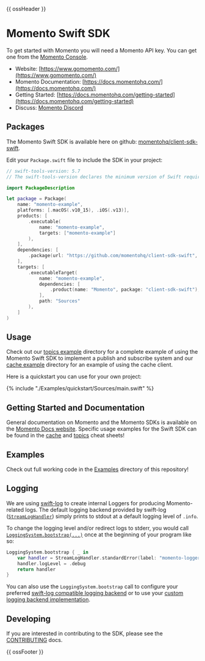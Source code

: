 {{ ossHeader }}

# Momento Swift SDK

To get started with Momento you will need a Momento API key. You can get one from the [Momento Console](https://console.gomomento.com).

* Website: [https://www.gomomento.com/](https://www.gomomento.com/)
* Momento Documentation: [https://docs.momentohq.com/](https://docs.momentohq.com/)
* Getting Started: [https://docs.momentohq.com/getting-started](https://docs.momentohq.com/getting-started)
* Discuss: [Momento Discord](https://discord.gg/3HkAKjUZGq)

## Packages

The Momento Swift SDK is available here on github: [momentohq/client-sdk-swift](https://github.com/momentohq/client-sdk-swift). 

Edit your `Package.swift` file to include the SDK in your project:

```swift
// swift-tools-version: 5.7
// The swift-tools-version declares the minimum version of Swift required to build this package.

import PackageDescription

let package = Package(
    name: "momento-example",
    platforms: [.macOS(.v10_15), .iOS(.v13)],
    products: [
        .executable(
            name: "momento-example",
            targets: ["momento-example"]
        ),
    ],
    dependencies: [
        .package(url: "https://github.com/momentohq/client-sdk-swift", exact: "0.4.0")
    ],
    targets: [
        .executableTarget(
            name: "momento-example",
            dependencies: [
                .product(name: "Momento", package: "client-sdk-swift"),
            ],
            path: "Sources"
        ),
    ]
)
```

## Usage

Check out our [topics example](./Examples/topics/README.md) directory for a complete example of using the Momento Swift SDK to implement a publish and subscribe system and our [cache example](./Examples/cache/README.md) directory for an example of using the cache client.

Here is a quickstart you can use for your own project:

{% include "./Examples/quickstart/Sources/main.swift" %}

## Getting Started and Documentation

General documentation on Momento and the Momento SDKs is available on the [Momento Docs website](https://docs.momentohq.com/). Specific usage examples for the Swift SDK can be found in the [cache](https://docs.momentohq.com/cache/develop/sdks/swift/cheat-sheet) and [topics](https://docs.momentohq.com/topics/develop/sdks/swift/cheat-sheet) cheat sheets!

## Examples

Check out full working code in the [Examples](./Examples/) directory of this repository!

## Logging

We are using [swift-log](https://github.com/apple/swift-log) to create internal Loggers for producing Momento-related logs. 
The default logging backend provided by swift-log ([`StreamLogHandler`](https://github.com/apple/swift-log/#default-logger-behavior)) simply prints to stdout at a default logging level of `.info`.

To change the logging level and/or redirect logs to stderr, you would call  [`LoggingSystem.bootstrap(...)`](https://github.com/apple/swift-log/#default-logger-behavior) once at the beginning of your program like so:

```swift
LoggingSystem.bootstrap { _ in
    var handler = StreamLogHandler.standardError(label: "momento-logger")
    handler.logLevel = .debug
    return handler
}
```

You can also use the `LoggingSystem.bootstrap` call to configure your preferred [swift-log compatible logging backend](https://github.com/apple/swift-log/#available-logging-backends-for-applications) or to use your [custom logging backend implementation](https://github.com/apple/swift-log/#on-the-implementation-of-a-logging-backend-a-loghandler).

## Developing

If you are interested in contributing to the SDK, please see the [CONTRIBUTING](./CONTRIBUTING.md) docs.

{{ ossFooter }}
